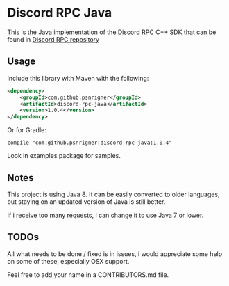 # Discord RPC Java

This is the Java implementation of the Discord RPC C++ SDK that can be found in [Discord RPC repository](https://github.com/discordapp/discord-rpc)

## Usage

Include this library with Maven with the following:
```xml
<dependency>
    <groupId>com.github.psnrigner</groupId>
    <artifactId>discord-rpc-java</artifactId>
    <version>1.0.4</version>
</dependency>
```

Or for Gradle:
```
compile "com.github.psnrigner:discord-rpc-java:1.0.4"
```

Look in examples package for samples.

## Notes

This project is using Java 8. It can be easily converted to older languages, but staying on an updated version of Java is still better.

If i receive too many requests, i can change it to use Java 7 or lower.

## TODOs

All what needs to be done / fixed is in issues, i would appreciate some help on some of these, especially OSX support.

Feel free to add your name in a CONTRIBUTORS.md file.

